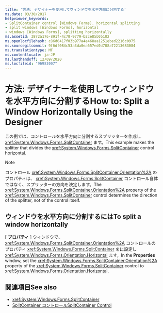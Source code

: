 ```yaml
---
title: '方法: デザイナーを使用してウィンドウを水平方向に分割する'
ms.date: 03/30/2017
helpviewer_keywords:
- SplitContainer control [Windows Forms], horizontal splitting
- split windows [Windows Forms], horizontal
- windows [Windows Forms], splitting horizontally
ms.assetid: 3872a176-891f-4c70-9779-b2ce85b0b102
ms.openlocfilehash: c86d0417f03b977a4e468aa1251ebed2216c0975
ms.sourcegitcommit: 9f6df084c53a3da0ea657ed0d708a72213683084
ms.translationtype: MT
ms.contentlocale: ja-JP
ms.lasthandoff: 12/09/2020
ms.locfileid: "96983007"
---
```

# <a name="how-to-split-a-window-horizontally-using-the-designer"></a><span data-ttu-id="899eb-102">方法: デザイナーを使用してウィンドウを水平方向に分割する</span><span class="sxs-lookup"><span data-stu-id="899eb-102">How to: Split a Window Horizontally Using the Designer</span></span>

<span data-ttu-id="899eb-103">この例では、コントロールを水平方向に分割するスプリッターを作成し <xref:System.Windows.Forms.SplitContainer> ます。</span><span class="sxs-lookup"><span data-stu-id="899eb-103">This example makes the splitter that divides the <xref:System.Windows.Forms.SplitContainer> control horizontal.</span></span>

> [!NOTE]
> <span data-ttu-id="899eb-104">コントロール <xref:System.Windows.Forms.SplitContainer.Orientation%2A> のプロパティは、 <xref:System.Windows.Forms.SplitContainer> コントロール自体ではなく、スプリッターの方向を決定します。</span><span class="sxs-lookup"><span data-stu-id="899eb-104">The <xref:System.Windows.Forms.SplitContainer.Orientation%2A> property of the <xref:System.Windows.Forms.SplitContainer> control determines the direction of the splitter, not of the control itself.</span></span>

## <a name="to-split-a-window-horizontally"></a><span data-ttu-id="899eb-105">ウィンドウを水平方向に分割するには</span><span class="sxs-lookup"><span data-stu-id="899eb-105">To split a window horizontally</span></span>

<span data-ttu-id="899eb-106">[ **プロパティ** ] ウィンドウで、 <xref:System.Windows.Forms.SplitContainer.Orientation%2A> コントロールのプロパティ <xref:System.Windows.Forms.SplitContainer> をに設定し <xref:System.Windows.Forms.Orientation.Horizontal> ます。</span><span class="sxs-lookup"><span data-stu-id="899eb-106">In the **Properties** window, set the <xref:System.Windows.Forms.SplitContainer.Orientation%2A> property of the <xref:System.Windows.Forms.SplitContainer> control to <xref:System.Windows.Forms.Orientation.Horizontal>.</span></span>

## <a name="see-also"></a><span data-ttu-id="899eb-107">関連項目</span><span class="sxs-lookup"><span data-stu-id="899eb-107">See also</span></span>

- <xref:System.Windows.Forms.SplitContainer>
- [<span data-ttu-id="899eb-108">SplitContainer コントロール</span><span class="sxs-lookup"><span data-stu-id="899eb-108">SplitContainer Control</span></span>](splitcontainer-control-windows-forms.md)
